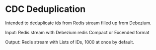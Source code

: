 # CDC Deduplication

Intended to deduplicate ids from Redis stream filled up from Debezium.

Input: Redis stream with Debezium redis Compact or Excended format

Output: Redis stream with Lists of IDs, 1000 at once by default.


